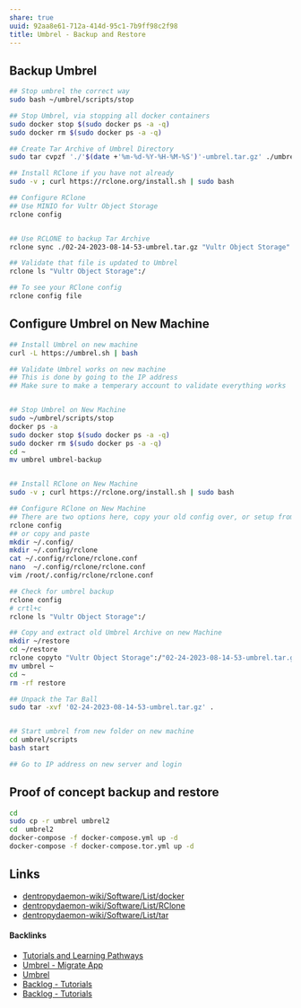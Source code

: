 ```yaml
---
share: true
uuid: 92aa8e61-712a-414d-95c1-7b9ff98c2f98
title: Umbrel - Backup and Restore
---
```

## Backup Umbrel
``` bash
## Stop umbrel the correct way
sudo bash ~/umbrel/scripts/stop

## Stop Umbrel, via stopping all docker containers
sudo docker stop $(sudo docker ps -a -q)
sudo docker rm $(sudo docker ps -a -q)

## Create Tar Archive of Umbrel Directory
sudo tar cvpzf './'$(date +'%m-%d-%Y-%H-%M-%S')'-umbrel.tar.gz' ./umbrel

## Install RClone if you have not already
sudo -v ; curl https://rclone.org/install.sh | sudo bash

## Configure RClone
## Use MINIO for Vultr Object Storage
rclone config


## Use RCLONE to backup Tar Archive
rclone sync ./02-24-2023-08-14-53-umbrel.tar.gz "Vultr Object Storage":/02-24-2023-08-14-53-umbrel.tar.gz

## Validate that file is updated to Umbrel
rclone ls "Vultr Object Storage":/

## To see your RClone config
rclone config file
```

## Configure Umbrel on New Machine

``` bash
## Install Umbrel on new machine
curl -L https://umbrel.sh | bash

## Validate Umbrel works on new machine
## This is done by going to the IP address
## Make sure to make a temperary account to validate everything works


## Stop Umbrel on New Machine
sudo ~/umbrel/scripts/stop
docker ps -a
sudo docker stop $(sudo docker ps -a -q)
sudo docker rm $(sudo docker ps -a -q)
cd ~
mv umbrel umbrel-backup


## Install RClone on New Machine
sudo -v ; curl https://rclone.org/install.sh | sudo bash

## Configure RClone on New Machine
## There are two options here, copy your old config over, or setup from scratch
rclone config
## or copy and paste
mkdir ~/.config/
mkdir ~/.config/rclone
cat ~/.config/rclone/rclone.conf
nano  ~/.config/rclone/rclone.conf
vim /root/.config/rclone/rclone.conf

## Check for umbrel backup
rclone config
# crtl+c
rclone ls "Vultr Object Storage":/

## Copy and extract old Umbrel Archive on new Machine
mkdir ~/restore
cd ~/restore
rclone copyto "Vultr Object Storage":/"02-24-2023-08-14-53-umbrel.tar.gz/02-24-2023-08-14-53-umbrel.tar.gz" '02-24-2023-08-14-53-umbrel.tar.gz'
mv umbrel ~
cd ~
rm -rf restore

## Unpack the Tar Ball
sudo tar -xvf '02-24-2023-08-14-53-umbrel.tar.gz' .


## Start umbrel from new folder on new machine
cd umbrel/scripts
bash start

## Go to IP address on new server and login
```

## Proof of concept backup and restore

``` bash
cd
sudo cp -r umbrel umbrel2
cd  umbrel2
docker-compose -f docker-compose.yml up -d
docker-compose -f docker-compose.tor.yml up -d
```

## Links

* [dentropydaemon-wiki/Software/List/docker](/dentropydaemon-wiki/Software/List/docker)
* [dentropydaemon-wiki/Software/List/RClone](/dentropydaemon-wiki/Software/List/RClone)
* [dentropydaemon-wiki/Software/List/tar](/dentropydaemon-wiki/Software/List/tar)

#### Backlinks

* [Tutorials and Learning Pathways](/b554fe38-0be3-4e5e-a817-41077f5f6e69)
* [Umbrel - Migrate App](/06913657-30a0-4e59-98b1-42371710dafb)
* [Umbrel](/60722662-eccc-443d-af35-af0ee02d1c9c)
* [Backlog - Tutorials](/31f7e81a-967e-41f4-872e-91d1571df726)
* [Backlog - Tutorials](/31f7e81a-967e-41f4-872e-91d1571df726)